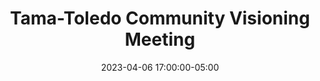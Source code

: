 ---
date: 2023-04-06 17:00:00-05:00
dates: 5:00 pm on the 1st Thursday of every month from Jan 2023 thru Dec 2023
draft: false
durationMinutes: 60
title: Tama-Toledo Community Visioning Meeting
---